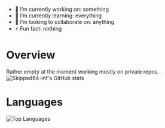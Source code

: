 


- 🔭 I’m currently working on: something
- 🌱 I’m currently learning: everything
- 👯 I’m looking to collaborate on: anything
- ⚡ Fun fact: nothing

# Overview
Rather empty at the moment working mostly on private repos. <br>
![Skipped64-inf's GitHub stats](https://github-readme-stats.vercel.app/api?username=Skipped64-inf&show_icons=true&theme=radical?count_private=true)
# Languages
![Top Languages](https://github-readme-stats.vercel.app/api/top-langs/?username=Skipped64-inf&layout=compact)
